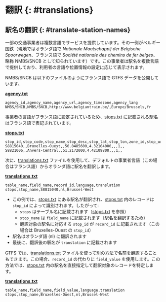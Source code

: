 # 翻訳 {: #translations}

## 駅名の翻訳 {: #translate-station-names}

一部の交通事業者は複数言語でサービスを提供しています。その一例がベルギー国鉄（現地ではオランダ語で *Nationale Maatschappij der Belgische Spoorwegen*、フランス語で *Société nationale des chemins de fer belges*、略称 NMBS/SNCB として知られています）です。この事業者は駅名を複数言語で提供しており、利用者の言語や位置情報の設定に応じて表示されます。

NMBS/SNCB は以下のファイルのようにフランス語で GTFS データを公開しています。

[**agency.txt**](../../reference/#agencytxt)

```
agency_id,agency_name,agency_url,agency_timezone,agency_lang
NMBS/SNCB,NMBS/SNCB,http://www.belgiantrain.be/,Europe/Brussels,fr
```

事業者の言語がフランス語に設定されているため、[stops.txt](../../reference/#stopstxt) に記載される駅名はフランス語で表記されています。

[**stops.txt**](../../reference/#stopstxt)

```
stop_id,stop_code,stop_name,stop_desc,stop_lat,stop_lon,zone_id,stop_url,location_type,parent_station,platform_code
S8815040,,Bruxelles-Ouest,,50.8485600,4.32104000,,,1,,
S8821006,,Anvers-Central,,51.2172000,4.42109800,,,1,,
```

次に、[translations.txt](../../reference/#translationstxt) ファイルを使用して、デフォルトの事業者言語（この場合はフランス語）からオランダ語に駅名を翻訳します。

[**translations.txt**](../../reference/#translationstxt)

```
table_name,field_name,record_id,language,translation
stops,stop_name,S8815040,nl,Brussel-West
```

- この例では、[stops.txt](../../reference/#stopstxt) にある駅名が翻訳され、[stops.txt](../../reference/#stopstxt) 内のレコードは `stop_id` によって識別されます。したがって:
  - `stops` はテーブル名に記載されます（[stops.txt](../../reference/#stopstxt) を参照）
  - `stop_name` は `field_name` に記載されます（駅名を翻訳するため）
  - 翻訳対象の駅名に対応する `stop_id` が `record_id` に記載されます（この場合は Bruxelles-Ouest の `stop_id`）
- 駅名はオランダ語 (nl) に翻訳されます
- 最後に、翻訳後の駅名が `translation` に記載されます

GTFS では、[translations.txt](../../reference/#translationstxt) ファイルを使って別の方法で名前を翻訳することもできます。この場合、`record_id` の代わりに `field_value` を使用します。この方法では、[stops.txt](../../reference/#stopstxt) 内の駅名を直接指定して翻訳対象のレコードを特定します。

[**translations.txt**](../../reference/#translationstxt)

```
table_name,field_name,field_value,language,translation
stops,stop_name,Bruxelles-Ouest,nl,Brussel-West
```
